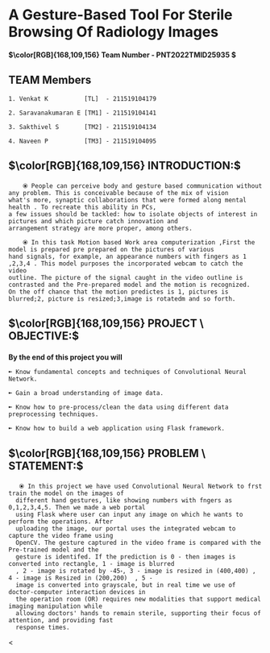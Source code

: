 # A Gesture-Based Tool For Sterile Browsing Of Radiology Images

<p align="center"><h4>
 $\color[RGB]{168,109,156} Team Number - PNT2022TMID25935 $</h4></p></div>
<div>
 <h2> TEAM Members </h2></div>

    1. Venkat K          [TL]  - 211519104179
    
    2. Saravanakumaran E [TM1] - 211519104141
    
    3. Sakthivel S       [TM2] - 211519104134
    
    4. Naveen P          [TM3] - 211519104095

<div>
 <h2><picture>
  <source srcset="https://fonts.gstatic.com/s/e/notoemoji/latest/1f31f/512.webp" type="image/webp">
  
</picture>$\color[RGB]{168,109,156} INTRODUCTION:$</h2></div>

        ⦿ People can perceive body and gesture based communication without any problem. This is conceivable because of the mix of vision
    what's more, synaptic collaborations that were formed along mental health . To recreate this ability in PCs,
    a few issues should be tackled: how to isolate objects of interest in pictures and which picture catch innovation and
    arrangement strategy are more proper, among others.

        ⦿ In this task Motion based Work area computerization ,First the model is prepared pre prepared on the pictures of various
    hand signals, for example, an appearance numbers with fingers as 1 ,2,3,4 . This model purposes the incorporated webcam to catch the video
    outline. The picture of the signal caught in the video outline is contrasted and the Pre-prepared model and the motion is recognized.
    On the off chance that the motion predictes is 1, pictures is blurred;2, picture is resized;3,image is rotatedm and so forth.

<div>
 <h2><picture>
  <source srcset="https://fonts.gstatic.com/s/e/notoemoji/latest/1f31f/512.webp" type="image/webp">
  
</picture>$\color[RGB]{168,109,156} PROJECT \ OBJECTIVE:$</h2></div>
**By the end of this project you will**

    ➼ Know fundamental concepts and techniques of Convolutional Neural Network.

    ➼ Gain a broad understanding of image data.

    ➼ Know how to pre-process/clean the data using different data preprocessing techniques.

    ➼ Know how to build a web application using Flask framework.
    
<div>
 <h2><picture>
  <source srcset="https://fonts.gstatic.com/s/e/notoemoji/latest/1f31f/512.webp" type="image/webp">
  
</picture> $\color[RGB]{168,109,156} PROBLEM \ STATEMENT:$</h2></div>

       ⦿ In this project we have used Convolutional Neural Network to frst train the model on the images of
      different hand gestures, like showing numbers with fngers as 0,1,2,3,4,5. Then we made a web portal
      using Flask where user can input any image on which he wants to perform the operations. After
      uploading the image, our portal uses the integrated webcam to capture the video frame using
      OpenCV. The gesture captured in the video frame is compared with the Pre-trained model and the
      gesture is identifed. If the prediction is 0 - then images is converted into rectangle, 1 - image is blurred
      , 2 - image is rotated by -45॰, 3 - image is resized in (400,400) , 4 - image is Resized in (200,200)  , 5 -
      image is converted into grayscale, but in real time we use of doctor-computer interaction devices in
      the operation room (OR) requires new modalities that support medical imaging manipulation while
      allowing doctors' hands to remain sterile, supporting their focus of attention, and providing fast
      response times.
   
<


